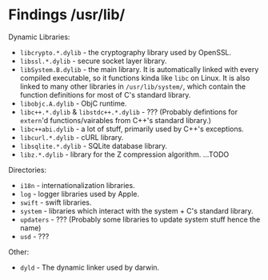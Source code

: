 # Findings /usr/lib/
Dynamic Libraries:
- `libcrypto.*.dylib` - the cryptography library used by OpenSSL.
- `libssl.*.dylib` - secure socket layer library.
- `libSystem.B.dylib` - the main library. It is automatically linked with every compiled executable, so it functions kinda like `libc` on Linux. It is also linked to many other libraries in `/usr/lib/system/`, which contain the function definitions for most of C's standard library.
- `libobjc.A.dylib` - ObjC runtime.
- `libc++.*.dylib` & `libstdc++.*.dylib` - ??? (Probably defintions for `extern`'d functions/vairables from C++'s standard library.)
- `libc++abi.dylib` - a lot of stuff, primarily used by C++'s exceptions.
- `libcurl.*.dylib` - cURL library.
- `libsqlite.*.dylib` - SQLite database library.
- `libz.*.dylib` - library for the Z compression algorithm.
...TODO

Directories:
- `i18n` - internationalization libraries.
- `log` - logger libraries used by Apple.
- `swift` - swift libraries.
- `system` - libraries which interact with the system + C's standard library.
- `updaters` - ??? (Probably some libraries to update system stuff hence the name)
- `usd` - ???

Other:
- `dyld` - The dynamic linker used by darwin.